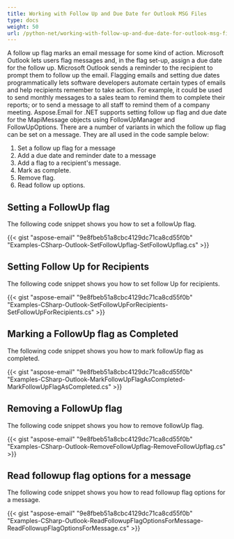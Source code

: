 ```yaml
---
title: Working with Follow Up and Due Date for Outlook MSG Files
type: docs
weight: 50
url: /python-net/working-with-follow-up-and-due-date-for-outlook-msg-files/
---
```



A follow up flag marks an email message for some kind of action. Microsoft Outlook lets users flag messages and, in the flag set-up, assign a due date for the follow up. Microsoft Outlook sends a reminder to the recipient to prompt them to follow up the email. Flagging emails and setting due dates programmatically lets software developers automate certain types of emails and help recipients remember to take action. For example, it could be used to send monthly messages to a sales team to remind them to complete their reports; or to send a message to all staff to remind them of a company meeting. Aspose.Email for .NET supports setting follow up flag and due date for the MapiMessage objects using FollowUpManager and FollowUpOptions. There are a number of variants in which the follow up flag can be set on a message. They are all used in the code sample below:

1. Set a follow up flag for a message
1. Add a due date and reminder date to a message
1. Add a flag to a recipient's message.
1. Mark as complete.
1. Remove flag.
1. Read follow up options.
## **Setting a FollowUp flag**
The following code snippet shows you how to set a followUp flag.



{{< gist "aspose-email" "9e8fbeb51a8cbc4129dc71ca8cd55f0b" "Examples-CSharp-Outlook-SetFollowUpflag-SetFollowUpflag.cs" >}}
## **Setting Follow Up for Recipients**
The following code snippet shows you how to set follow Up for recipients.



{{< gist "aspose-email" "9e8fbeb51a8cbc4129dc71ca8cd55f0b" "Examples-CSharp-Outlook-SetFollowUpForRecipients-SetFollowUpForRecipients.cs" >}}
## **Marking a FollowUp flag as Completed**
The following code snippet shows you how to mark followUp flag as completed.



{{< gist "aspose-email" "9e8fbeb51a8cbc4129dc71ca8cd55f0b" "Examples-CSharp-Outlook-MarkFollowUpFlagAsCompleted-MarkFollowUpFlagAsCompleted.cs" >}}
## **Removing a FollowUp flag**
The following code snippet shows you how to remove followUp flag.



{{< gist "aspose-email" "9e8fbeb51a8cbc4129dc71ca8cd55f0b" "Examples-CSharp-Outlook-RemoveFollowUpflag-RemoveFollowUpflag.cs" >}}
## **Read followup flag options for a message**
The following code snippet shows you how to read followup flag options for a message.



{{< gist "aspose-email" "9e8fbeb51a8cbc4129dc71ca8cd55f0b" "Examples-CSharp-Outlook-ReadFollowupFlagOptionsForMessage-ReadFollowupFlagOptionsForMessage.cs" >}}
